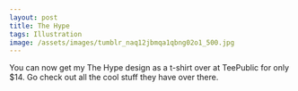 ```yaml
---
layout: post
title: The Hype
tags: Illustration
image: /assets/images/tumblr_naq12jbmqa1qbng02o1_500.jpg
---
```

You can now get my The Hype design as a t-shirt over at TeePublic for only $14. Go check out all the cool stuff they have over there.

